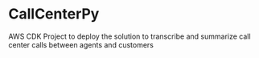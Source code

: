 # CallCenterPy
AWS CDK Project to deploy the solution to transcribe and summarize call center calls between agents and customers
